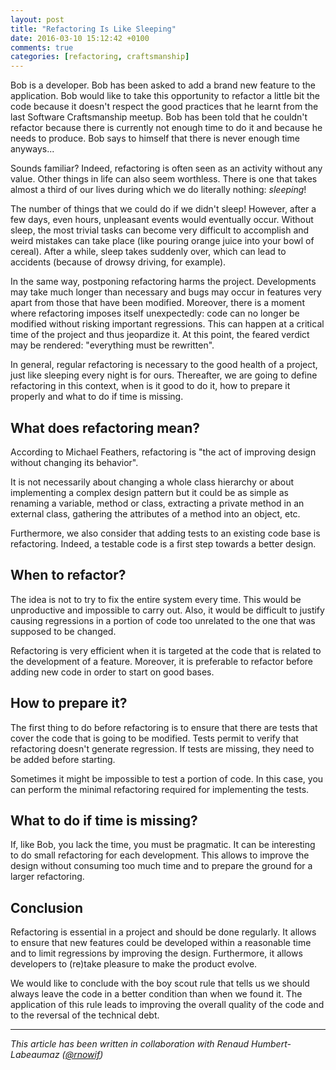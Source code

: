 ```yaml
---
layout: post
title: "Refactoring Is Like Sleeping"
date: 2016-03-10 15:12:42 +0100
comments: true
categories: [refactoring, craftsmanship]
---
```

Bob is a developer. Bob has been asked to add a brand new feature to the application. Bob would like to take this opportunity to refactor a little bit the code because it doesn't respect the good practices that he learnt from the last Software Craftsmanship meetup. Bob has been told that he couldn't refactor because there is currently not enough time to do it and because he needs to produce. Bob says to himself that there is never enough time anyways...

Sounds familiar? Indeed, refactoring is often seen as an activity without any value. Other things in life can also seem worthless. There is one that takes almost a third of our lives during which we do literally nothing: *sleeping*!

<!-- more -->

The number of things that we could do if we didn't sleep! However, after a few days, even hours, unpleasant events would eventually occur. Without sleep, the most trivial tasks can become very difficult to accomplish and weird mistakes can take place (like pouring orange juice into your bowl of cereal). After a while, sleep takes suddenly over, which can lead to accidents (because of drowsy driving, for example).

In the same way, postponing refactoring harms the project. Developments may take much longer than necessary and bugs may occur in features very apart from those that have been modified. Moreover, there is a moment where refactoring imposes itself unexpectedly: code can no longer be modified without risking important regressions. This can happen at a critical time of the project and thus jeopardize it. At this point, the feared verdict may be rendered: "everything must be rewritten".

In general, regular refactoring is necessary to the good health of a project, just like sleeping every night is for ours. Thereafter, we are going to define refactoring in this context, when is it good to do it, how to prepare it properly and what to do if time is missing.

## What does refactoring mean?

According to Michael Feathers, refactoring is "the act of improving design without changing its behavior".

It is not necessarily about changing a whole class hierarchy or about implementing a complex design pattern but it could be as simple as renaming a variable, method or class, extracting a private method in an external class, gathering the attributes of a method into an object, etc.

Furthermore, we also consider that adding tests to an existing code base is refactoring. Indeed, a testable code is a first step towards a better design.

## When to refactor?

The idea is not to try to fix the entire system every time. This would be unproductive and impossible to carry out. Also, it would be difficult to justify causing regressions in a portion of code too unrelated to the one that was supposed to be changed.

Refactoring is very efficient when it is targeted at the code that is related to the development of a feature. Moreover, it is preferable to refactor before adding new code in order to start on good bases.

## How to prepare it?

The first thing to do before refactoring is to ensure that there are tests that cover the code that is going to be modified. Tests permit to verify that refactoring doesn't generate regression. If tests are missing, they need to be added before starting.

Sometimes it might be impossible to test a portion of code. In this case, you can perform the minimal refactoring required for implementing the tests.

## What to do if time is missing?

If, like Bob, you lack the time, you must be pragmatic. It can be interesting to do small refactoring for each development. This allows to improve the design without consuming too much time and to prepare the ground for a larger refactoring.

## Conclusion

Refactoring is essential in a project and should be done regularly. It allows to ensure that new features could be developed within a reasonable time and to limit regressions by improving the design. Furthermore, it allows developers to (re)take pleasure to make the product evolve.

We would like to conclude with the boy scout rule that tells us we should always leave the code in a better condition than when we found it. The application of this rule leads to improving the overall quality of the code and to the reversal of the technical debt.


---
_This article has been written in collaboration with Renaud Humbert-Labeaumaz ([@rnowif](https://www.twitter.com/rnowif))_
